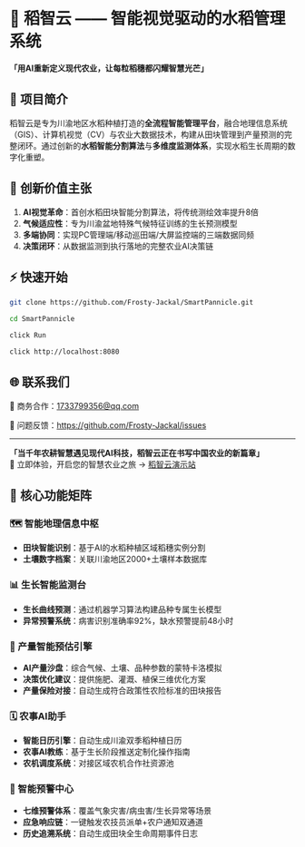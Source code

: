 # 🌾 稻智云 —— 智能视觉驱动的水稻管理系统

**「用AI重新定义现代农业，让每粒稻穗都闪耀智慧光芒」**
## 🌟 项目简介

稻智云是专为川渝地区水稻种植打造的**全流程智能管理平台**，融合地理信息系统（GIS）、计算机视觉（CV）与农业大数据技术，构建从田块管理到产量预测的完整闭环。通过创新的**水稻智能分割算法**与**多维度监测体系**，实现水稻生长周期的数字化重塑。

## 🌱 创新价值主张

1. **AI视觉革命**：首创水稻田块智能分割算法，将传统测绘效率提升8倍
2. **气候适应性**：专为川渝盆地特殊气候特征训练的生长预测模型
3. **多端协同**：实现PC管理端/移动巡田端/大屏监控端的三端数据同频
4. **决策闭环**：从数据监测到执行落地的完整农业AI决策链

## ⚡ 快速开始

```bash
git clone https://github.com/Frosty-Jackal/SmartPannicle.git

cd SmartPannicle 

click Run

click http://localhost:8080
```


## 🌐 联系我们

📧 商务合作：1733799356@qq.com

🐞 问题反馈：https://github.com/Frosty-Jackal/issues  

---

**「当千年农耕智慧遇见现代AI科技，稻智云正在书写中国农业的新篇章」**  
🌱 立即体验，开启您的智慧农业之旅 → [稻智云演示站](https://demo.riceai.cn)



## 🚀 核心功能矩阵

### 🗺 智能地理信息中枢
- **田块智能识别**：基于AI的水稻种植区域稻穗实例分割
- **土壤数字档案**：关联川渝地区2000+土壤样本数据库

### 📊 生长智能监测台
- **生长曲线预测**：通过机器学习算法构建品种专属生长模型
- **异常预警系统**：病害识别准确率92%，缺水预警提前48小时

### 🔮 产量智能预估引擎
- **AI产量沙盘**：综合气候、土壤、品种参数的蒙特卡洛模拟
- **决策优化建议**：提供施肥、灌溉、植保三维优化方案
- **产量保险对接**：自动生成符合政策性农险标准的田块报告

### 🗓 农事AI助手
- **智能日历引擎**：自动生成川渝双季稻种植日历
- **农事AI教练**：基于生长阶段推送定制化操作指南
- **农机调度系统**：对接区域农机合作社资源池

### 🚨 智能预警中心
- **七维预警体系**：覆盖气象灾害/病虫害/生长异常等场景
- **应急响应链**：一键触发农技员派单+农户通知双通道
- **历史追溯系统**：自动生成田块全生命周期事件日志

